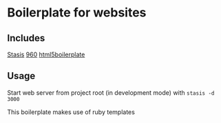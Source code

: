 Boilerplate for websites
========================

Includes
--------
[Stasis](http://stasis.me/)
[960](http://960.gs/)
[html5boilerplate](http://html5boilerplate.com/)

Usage
-----
Start web server from project root (in development mode) with `stasis -d 3000`

This boilerplate makes use of ruby templates
